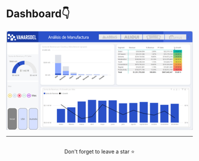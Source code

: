 # Dashboard👇
![Captura de pantalla 2024-04-11 204100.png](https://github.com/LuisCeja1286/DataInsightsPortfolio/blob/main/Captura%20de%20pantalla%202024-04-11%20204100.png)


<hr />
<br />
 <div align="center">Don't forget to leave a star ⭐️</div>
